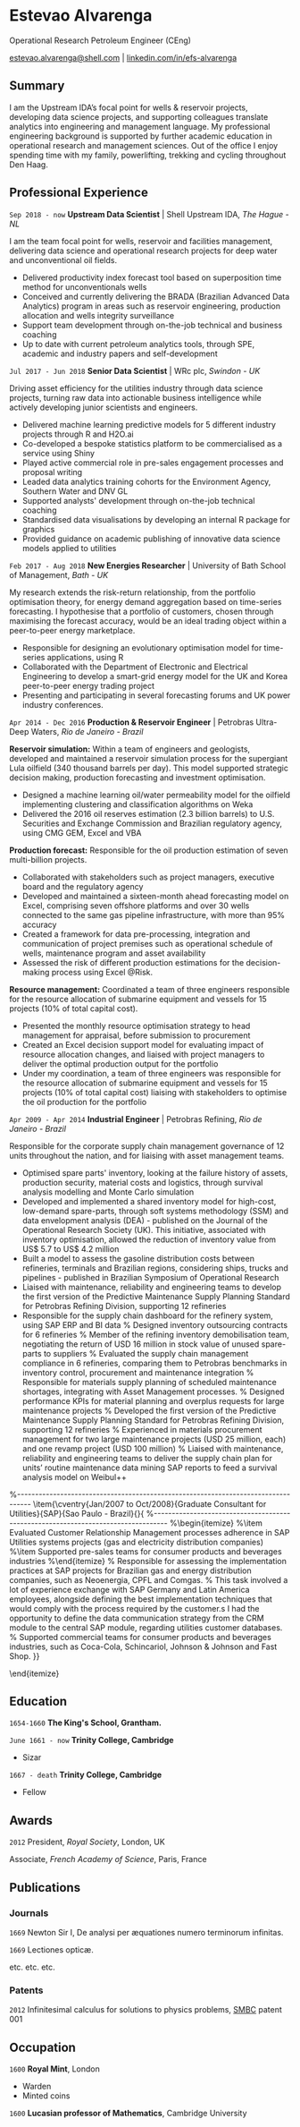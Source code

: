 
# Estevao Alvarenga
Operational Research Petroleum Engineer (CEng)

[estevao.alvarenga@shell.com](estevao.alvarenga@shell.com) | [linkedin.com/in/efs-alvarenga](estevao.alvarenga@shell.com)


## Summary

I am the Upstream IDA’s focal point for wells & reservoir projects, developing data science projects, and supporting colleagues translate analytics into engineering and management language.
My professional engineering background is supported by further academic education in operational research and management sciences.
Out of the office I enjoy spending time with my family, powerlifting, trekking and cycling throughout Den Haag.

## Professional Experience
`Sep 2018 - now`
__Upstream Data Scientist__
| Shell Upstream IDA, _The Hague - NL_

I am the team focal point for wells, reservoir and facilities management, delivering data science and operational research projects for deep water and unconventional oil fields.
- Delivered productivity index forecast tool based on superposition time method for unconventionals wells
- Conceived and currently delivering the BRADA (Brazilian Advanced Data Analytics) program in areas such as reservoir engineering, production allocation and wells integrity surveillance
- Support team development through on-the-job technical and business coaching
- Up to date with current petroleum analytics tools, through SPE, academic and industry papers and self-development

`Jul 2017 - Jun 2018`
__Senior Data Scientist__
| WRc plc, _Swindon - UK_

Driving asset efficiency for the utilities industry through data science projects, turning raw data into actionable business intelligence while actively developing junior scientists and engineers.
- Delivered machine learning predictive models for 5 different industry projects through R and H2O.ai
- Co-developed a bespoke statistics platform to be commercialised as a service using Shiny
- Played active commercial role in pre-sales engagement processes and proposal writing
- Leaded data analytics training cohorts for the Environment Agency, Southern Water and DNV GL
- Supported analysts' development through on-the-job technical coaching
- Standardised data visualisations by developing an internal R package for graphics
- Provided guidance on academic publishing of innovative data science models applied to utilities

[comment]: # (responsible for project scoping)
[comment]: # (leakage, water quality asset resilience, investment optimisation)

`Feb 2017 - Aug 2018`
__New Energies Researcher__
| University of Bath School of Management, _Bath - UK_

My research extends the risk-return relationship, from the portfolio optimisation theory, for energy demand aggregation based on time-series forecasting.
I hypothesise that a portfolio of customers, chosen through maximising the forecast accuracy, would be an ideal trading object within a peer-to-peer energy marketplace.
- Responsible for designing an evolutionary optimisation model for time-series applications, using R
- Collaborated with the Department of Electronic and Electrical Engineering to develop a smart-grid energy model for the UK and Korea peer-to-peer energy trading project
- Presenting and participating in several forecasting forums and UK power industry conferences.

`Apr 2014 - Dec 2016`
__Production & Reservoir Engineer__
| Petrobras Ultra-Deep Waters, _Rio de Janeiro - Brazil_

**Reservoir simulation:** Within a team of engineers and geologists, developed and maintained a reservoir simulation process for the supergiant Lula oilfield (340 thousand barrels per day). This model supported strategic decision making, production forecasting and investment optimisation.
- Designed a machine learning oil/water permeability model for the oilfield implementing clustering and classification algorithms on Weka
- Delivered the 2016 oil reserves estimation (2.3 billion barrels) to U.S. Securities and Exchange Commission and Brazilian regulatory agency, using CMG GEM, Excel and VBA

**Production forecast:** Responsible for the oil production estimation of seven multi-billion projects.
- Collaborated with stakeholders such as project managers, executive board and the regulatory agency
- Developed and maintained a sixteen-month ahead forecasting model on Excel, comprising seven offshore platforms and over 30 wells connected to the same gas pipeline infrastructure, with more than 95\% accuracy
- Created a framework for data pre-processing, integration and communication of project premises such as operational schedule of wells, maintenance program and asset availability
- Assessed the risk of different production estimations for the decision-making process using Excel @Risk.

**Resource management:** Coordinated a team of three engineers responsible for the resource allocation of submarine equipment and vessels for 15 projects (10\% of total capital cost).
- Presented the monthly resource optimisation strategy to head management for appraisal, before submission to procurement
- Created an Excel decision support model for evaluating impact of resource allocation changes, and liaised with project managers to deliver the optimal production output for the portfolio
- Under my coordination, a team of three engineers was responsible for the resource allocation of submarine equipment and vessels for 15 projects (10\% of total capital cost) liaising with stakeholders to optimise the oil production for the portfolio

[comment]: # (Programmed the activity of eight vessels in an in-house scheduling platform, connecting 25 ultra-deep wells in 2015, and reducing the average idle time in 5%.)

`Apr 2009 - Apr 2014`
__Industrial Engineer__
| Petrobras Refining, _Rio de Janeiro - Brazil_

Responsible for the corporate supply chain management governance of 12 units throughout the nation, and for liaising with asset management teams.
- Optimised spare parts' inventory, looking at the failure history of assets, production security, material costs and logistics, through survival analysis modelling and Monte Carlo simulation
- Developed and implemented a shared inventory model for high-cost, low-demand spare-parts, through soft systems methodology (SSM) and data envelopment analysis (DEA) - published on the Journal of the Operational Research Society (UK). This initiative, associated with inventory optimisation, allowed the reduction of inventory value from US\$ 5.7 to US\$ 4.2 million
- Built a model to assess the gasoline distribution costs between refineries, terminals and Brazilian regions, considering ships, trucks and pipelines - published in Brazilian Symposium of Operational Research
- Liaised with maintenance, reliability and engineering teams to develop the first version of the Predictive Maintenance Supply Planning Standard for Petrobras Refining Division, supporting 12 refineries
- Responsible for the supply chain dashboard for the refinery system, using SAP ERP and BI data
% Designed inventory outsourcing contracts for 6 refineries
% Member of the refining inventory demobilisation team, negotiating the return of USD 16 million in stock value of unused spare-parts to suppliers
% Evaluated the supply chain management compliance in 6 refineries, comparing them to Petrobras benchmarks in inventory control, procurement and maintenance integration
% Responsible for materials supply planning of scheduled maintenance shortages, integrating with Asset Management processes.
% Designed performance KPIs for material planning and overplus requests for large maintenance projects
% Developed the first version of the Predictive Maintenance Supply Planning Standard for Petrobras Refining Division, supporting 12 refineries
% Experienced in materials procurement management for two large maintenance projects (USD 25 million, each) and one revamp project (USD 100 million)
% Liaised with maintenance, reliability and engineering teams to deliver the supply chain plan for units’ routine maintenance data mining SAP reports to feed a survival analysis model on Weibul++


%----------------------------------------------------------------------------------
\item{\cventry{Jan/2007 to Oct/2008}{Graduate Consultant for Utilities}{SAP}{Sao Paulo - Brazil}{}{
%----------------------------------------------------------------------------------
%\begin{itemize}
%\item
Evaluated Customer Relationship Management processes adherence in SAP Utilities systems projects (gas and electricity distribution companies)
%\item Supported pre-sales teams for consumer products and beverages industries
%\end{itemize}
% Responsible for assessing the implementation practices at SAP projects for Brazilian gas and energy distribution companies, such as Neoenergia, CPFL and Comgas.
% This task involved a lot of experience exchange with SAP Germany and Latin America employees, alongside defining the best implementation techniques that would comply with the process required by the customer.s I had the opportunity to define the data communication strategy from the CRM module to the central SAP module, regarding utilities customer databases.
% Supported commercial teams for consumer products and beverages industries, such as Coca-Cola, Schincariol, Johnson & Johnson and Fast Shop.
}}

\end{itemize}






## Education

`1654-1660`
__The King's School, Grantham.__

`June 1661 - now`
__Trinity College, Cambridge__

- Sizar

`1667 - death`
__Trinity College, Cambridge__

- Fellow



## Awards

`2012`
President, *Royal Society*, London, UK

Associate, *French Academy of Science*, Paris, France



## Publications

<!-- A list is also available [online](http://scholar.google.co.uk/citations?user=LTOTl0YAAAAJ) -->

### Journals

`1669`
Newton Sir I, De analysi per æquationes numero terminorum infinitas.

`1669`
Lectiones opticæ.

etc. etc. etc.

### Patents

`2012`
Infinitesimal calculus for solutions to physics problems, [SMBC](http://www.techdirt.com/articles/20121011/09312820678/if-patents-had-been-around-time-newton.shtml) patent 001


## Occupation

`1600`
__Royal Mint__, London

- Warden
- Minted coins

`1600`
__Lucasian professor of Mathematics__, Cambridge University



<!-- ### Footer

Last updated: May 2013 -->
